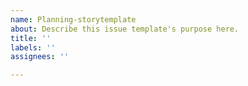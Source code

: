 ```yaml
---
name: Planning-storytemplate
about: Describe this issue template's purpose here.
title: ''
labels: ''
assignees: ''

---
```




